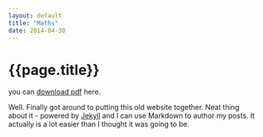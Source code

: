 ```yaml
---
layout: default
title: "Maths"
date: 2014-04-30
---
```


<h1> {{page.title}} </h1>

<!-- <object data="{{ site.url }}{{ site.baseurl }}/_pdfs/Algebra_I_Reference_Sheet.pdf" width="1000" height="1000" type="application/pdf"></object>
 -->

you can [download pdf](https://pavel-pronin.github.io/assets/Continuity.pdf) here.


<object data="{{ site.url }}{{ site.baseurl }}/assets/Continuity.pdf" width="1000" height="1000" type="application/pdf"></object>


Well. Finally got around to putting this old website together. 
Neat thing about it - powered by [Jekyll](http://jekyllrb.com) and I can use Markdown to author my posts. 
It actually is a lot easier than I thought it was going to be.
